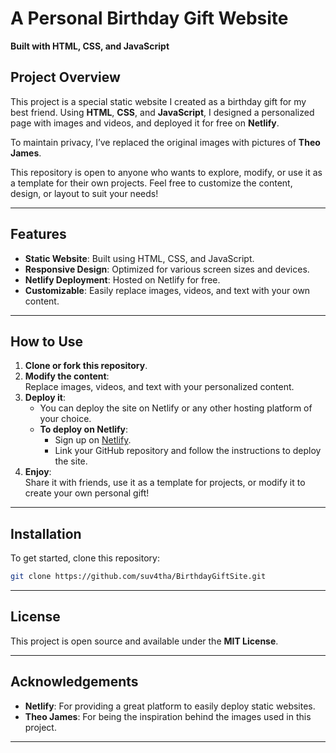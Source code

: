

# A Personal Birthday Gift Website  
**Built with HTML, CSS, and JavaScript**

## Project Overview  
This project is a special static website I created as a birthday gift for my best friend. Using **HTML**, **CSS**, and **JavaScript**, I designed a personalized page with images and videos, and deployed it for free on **Netlify**.  

To maintain privacy, I’ve replaced the original images with pictures of **Theo James**.

This repository is open to anyone who wants to explore, modify, or use it as a template for their own projects. Feel free to customize the content, design, or layout to suit your needs!

---

## Features  
- **Static Website**: Built using HTML, CSS, and JavaScript.  
- **Responsive Design**: Optimized for various screen sizes and devices.  
- **Netlify Deployment**: Hosted on Netlify for free.  
- **Customizable**: Easily replace images, videos, and text with your own content.  

---

## How to Use  

1. **Clone or fork this repository**.  
2. **Modify the content**:  
   Replace images, videos, and text with your personalized content.  
3. **Deploy it**:  
   - You can deploy the site on Netlify or any other hosting platform of your choice.  
   - **To deploy on Netlify**:  
     - Sign up on [Netlify](https://www.netlify.com).  
     - Link your GitHub repository and follow the instructions to deploy the site.  
4. **Enjoy**:  
   Share it with friends, use it as a template for projects, or modify it to create your own personal gift!  

---

## Installation  

To get started, clone this repository:  

```bash
git clone https://github.com/suv4tha/BirthdayGiftSite.git
```

---

## License  
This project is open source and available under the **MIT License**.

---

## Acknowledgements  

- **Netlify**: For providing a great platform to easily deploy static websites.  
- **Theo James**: For being the inspiration behind the images used in this project.  

---

